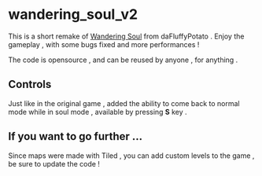 # wandering_soul_v2

This is a short remake of [Wandering Soul](https://dafluffypotato.itch.io/wandering-soul) from daFluffyPotato .
Enjoy the gameplay , with some bugs fixed and more performances !

The code is opensource , and can be reused by anyone , for anything .

## Controls

Just like in the original game , added the ability to come back to normal mode while in soul mode , 
available by pressing **S** key .

## If you want to go further ...

Since maps were made with Tiled , you can add custom levels to the game , be sure to update the code !
